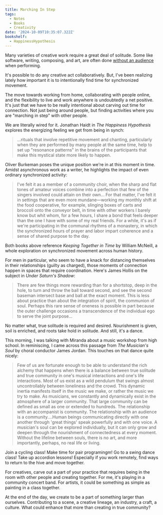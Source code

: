 ```yaml
---
title: Marching In Step
tags:
  - Notes
  - Books
  - Creativity
date: '2024-10-09T10:35:07.322Z'
bookshelf:
  - HappinessHypothesis
---
```


Many varieties of creative work require a great deal of solitude. Some like software, writing, composing, and art, are often done [without an audience](/stanchfield) when performing.

It's possible to do any creative act collaboratively. But, I've been realizing lately how important it is to intentionally find time for synchronized movement.

The move towards working from home, collaborating with people online, and the flexibility to live and work anywhere is undoubtedly a net positive. It's just that we have to be really intentional about carving out time for connection. Not just being around people, but finding activities where you are "marching in step" with other people.

We are literally wired for it. Jonathan Haidt in _The Happiness Hypothesis_ explores the energizing feeling we get from being in synch:

> ...rituals that involve repetitive movement and chanting, particularly when they are performed by many people at the same time, help to set up "resonance patterns" in the brains of the participants that make this mystical state more likely to happen.

Oliver Burkeman poses the unique position we're in at this moment in time. Amidst asynchronous work as a writer, he highlights the impact of even ordinary synchronized activity:

> I've felt it as a member of a community choir, when the sharp and flat tones of amateur voices combine into a perfection that few of the singers involved could attain on their own... For that matter, I've felt it in settings that are even more mundane—working my monthly shift at the food cooperative, for example, slinging boxes of carts and broccoli onto the conveyor belt, in time with other workers I barely know but whit whom, for a few hours, I share a bond that feels deeper than the one I have with some of my real friends. For a while, it's as if we're participating in the communal rhythms of a monastery, in which the synchronized hours of prayer and labor impart coherence and a sense of shared purpose to the day.

Both books above reference _Keeping Together in Time_ by William McNeill, a whole exploration on synchronized movement across human history.

For men in particular, who seem to have a knack for distancing themselves in their relationships (guilty as charged), those moments of connection happen in spaces that require coordination. Here's James Hollis on the subject in _Under Saturn's Shadow_:

> There are few things more rewarding than for a shortstop, deep in the hole, to turn and throw the ball toward second, and see the second baseman intersect base and ball at the exact moment. This is less about practice than about the integration of spirit, the communion of soul. Perhaps this rare sense of oneness is possible in part because the outer challenge occasions a transcendence of the individual ego to serve the joint purpose...

No matter what, true solitude is required and desired. Nourishment is given, soil is enriched, and roots take hold in solitude. And still, it's a dance.

This morning, I was talking with Miranda about a music workshop from high school. In reminiscing, I came across this passage from _The Musician's Soul_ by choral conductor James Jordan. This touches on that dance quite nicely:

> Few of us are fortunate enough to be able to understand the rich alchemy that happens when there is a balance between true solitude and true community in one's musical interactions and one's life interactions. Most of us exist as a wild pendulum that swings almost uncontrollably between loneliness and the crowd. This dynamic inertia manifests itself in the music we make, or rather the music we try to make. As musicians, we constantly and dynamically exist in the atmosphere of a larger community. That large community can be defined as small as one or extended to hundreds. The relationship with an accompanist is community. The relationship with an audience is a community....Human beings communicating directly with one another through 'great things' speak powerfully and with one voice. A musician's soul can be explored individually, but it can only grow and deepen through the nourishment of connectedness at every moment. Without the lifeline between souls, there is no art, and more importantly, perhaps, no real life or living.

Join a cycling class! Make time for pair programingm! Go to a swing dance class! Take up accordion lessons! Especially if you work remotely, find ways to return to the hive and move together.

For creatives, carve out a part of your practice that requires being in the room with other people and creating together. For me, it's playing in a community concert band. For artists, it could be something as simple as painting in a class together.

At the end of the day, we create to be a part of something larger than ourselves. Contributing to a scene, a creative lineage, an industry, a craft, a culture. What could enhance that more than creating in true community?
